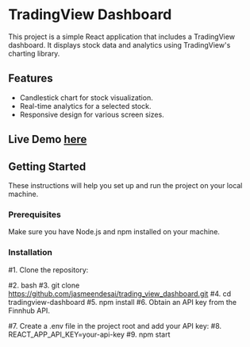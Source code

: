 # TradingView Dashboard

This project is a simple React application that includes a TradingView dashboard. It displays stock data and analytics using TradingView's charting library.

## Features

- Candlestick chart for stock visualization.
- Real-time analytics for a selected stock.
- Responsive design for various screen sizes.


## Live Demo [here](https://quiet-taffy-52117e.netlify.app)
## Getting Started

These instructions will help you set up and run the project on your local machine.

### Prerequisites

Make sure you have Node.js and npm installed on your machine.

### Installation

#1. Clone the repository:

#2. bash
#3. git clone <https://github.com/jasmeendesai/trading_view_dashboard.git>
#4. cd tradingview-dashboard
#5. npm install
#6. Obtain an API key from the Finnhub API.

#7. Create a .env file in the project root and add your API key:
#8. REACT_APP_API_KEY=your-api-key
#9. npm start



